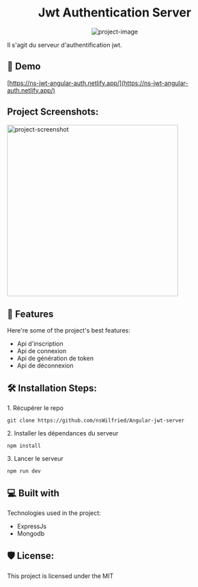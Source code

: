 <h1 align="center" id="title">Jwt Authentication Server</h1>

<p align="center"><img src="" alt="project-image"></p>

<p id="description">Il s'agit du serveur d'authentification jwt.</p>

<h2>🚀 Demo</h2>

[https://ns-jwt-angular-auth.netlify.app/](https://ns-jwt-angular-auth.netlify.app/)

<h2>Project Screenshots:</h2>

<img src="" alt="project-screenshot" width="400" height="400/">

  
  
<h2>🧐 Features</h2>

Here're some of the project's best features:

*   Api d'inscription
*   Api de connexion
*   Api de génération de token
*   Api de déconnexion

<h2>🛠️ Installation Steps:</h2>

<p>1. Récupérer le repo</p>

```
git clone https://github.com/nsWilfried/Angular-jwt-server
```

<p>2. Installer les dépendances du serveur</p>

```
npm install 
```

<p>3. Lancer le serveur</p>

```
npm run dev
```

  
  
<h2>💻 Built with</h2>

Technologies used in the project:

*   ExpressJs
*   Mongodb

<h2>🛡️ License:</h2>

This project is licensed under the MIT
